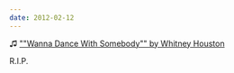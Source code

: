 ```yaml
---
date: 2012-02-12
---
```


♫ [""Wanna Dance With Somebody"" by Whitney Houston](https://music.apple.com/gb/music-video/i-wanna-dance-with-somebody/278338689)

R.I.P.
